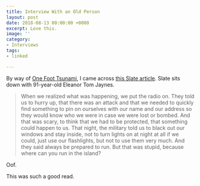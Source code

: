 ```yaml
---
title: Interview With an Old Person
layout: post
date: 2018-08-13 00:00:00 +0000
excerpt: Love this.
image: ''
category:
- Interviews
tags:
- linked

---
```

By way of [One Foot Tsunami](https://onefoottsunami.com/), I came across [this Slate article](https://slate.com/human-interest/2018/08/interview-with-an-old-person-eleanor-tom-jaynes-91-on-living-in-hawaii-during-pearl-harbor.html). Slate sits down with 91-year-old Eleanor Tom Jaynes.

> When we realized what was happening, we put the radio on. They told us to hurry up, that there was an attack and that we needed to quickly find something to pin on ourselves with our name and our address so they would know who we were in case we were lost or bombed. And that was scary, to think that we had to be protected, that something could happen to us. That night, the military told us to black out our windows and stay inside, not to turn lights on at night at all if we could, just use our flashlights, but not to use them very much. And they said always be prepared to run. But that was stupid, because where can you run in the island?

Oof.

This was such a good read.